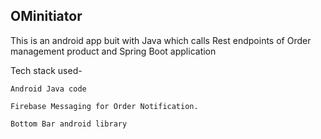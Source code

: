 ## OMinitiator

This is an android app buit with Java which calls Rest endpoints of Order management product and Spring Boot application

Tech stack used- 

```
Android Java code

Firebase Messaging for Order Notification.

Bottom Bar android library

```

